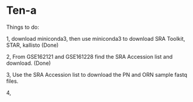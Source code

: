 # Ten-a
Things to do:

1, download miniconda3, then use miniconda3 to download SRA Toolkit, STAR, kallisto (Done)

2, From GSE162121 and GSE161228 find the SRA Accession list and download. (Done)

3, Use the SRA Accession list to download the PN and ORN sample fastq files.

4, 




